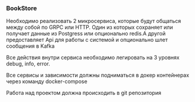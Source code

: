 ### BookStore

Необходимо реализовать 2 микросервиса, которые будут общаться между собой по GRPC или HTTP. Один из которых сохраняет или получает данные из Postgress или опционально redis.А другой предоставляет Api для работы с системой и опционально шлет сообщения в Kafka

Все действия внутри сервиса необходимо легировать на 3 уровнях debug, info, error.

Все сервисы и зависимости должны подниматься в докер контейнерах через команду docker-compose

Работа над проектом должна происходить в git репозитория
